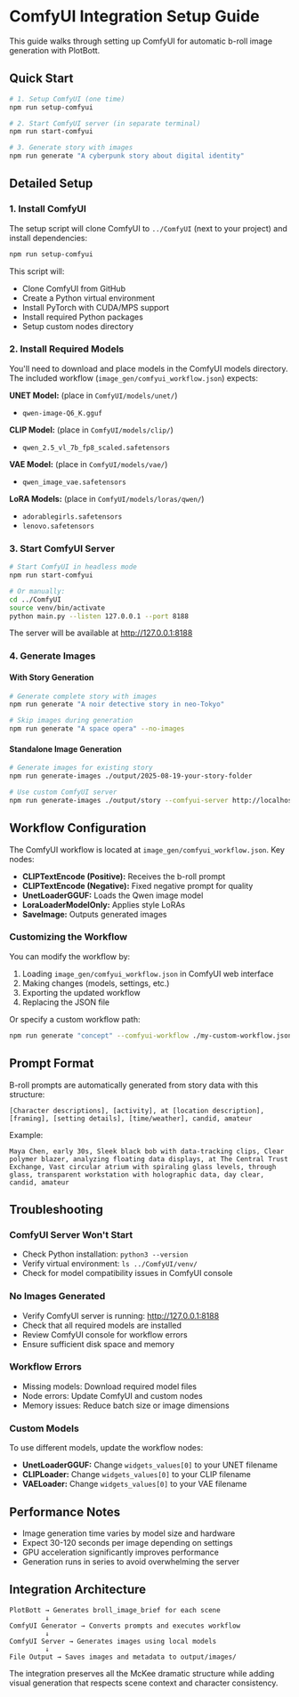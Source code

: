 # ComfyUI Integration Setup Guide

This guide walks through setting up ComfyUI for automatic b-roll image generation with PlotBott.

## Quick Start

```bash
# 1. Setup ComfyUI (one time)
npm run setup-comfyui

# 2. Start ComfyUI server (in separate terminal)
npm run start-comfyui

# 3. Generate story with images
npm run generate "A cyberpunk story about digital identity"
```

## Detailed Setup

### 1. Install ComfyUI

The setup script will clone ComfyUI to `../ComfyUI` (next to your project) and install dependencies:

```bash
npm run setup-comfyui
```

This script will:
- Clone ComfyUI from GitHub
- Create a Python virtual environment 
- Install PyTorch with CUDA/MPS support
- Install required Python packages
- Setup custom nodes directory

### 2. Install Required Models

You'll need to download and place models in the ComfyUI models directory. The included workflow (`image_gen/comfyui_workflow.json`) expects:

**UNET Model:** (place in `ComfyUI/models/unet/`)
- `qwen-image-Q6_K.gguf`

**CLIP Model:** (place in `ComfyUI/models/clip/`)  
- `qwen_2.5_vl_7b_fp8_scaled.safetensors`

**VAE Model:** (place in `ComfyUI/models/vae/`)
- `qwen_image_vae.safetensors` 

**LoRA Models:** (place in `ComfyUI/models/loras/qwen/`)
- `adorablegirls.safetensors`
- `lenovo.safetensors`

### 3. Start ComfyUI Server

```bash
# Start ComfyUI in headless mode
npm run start-comfyui

# Or manually:
cd ../ComfyUI
source venv/bin/activate  
python main.py --listen 127.0.0.1 --port 8188
```

The server will be available at http://127.0.0.1:8188

### 4. Generate Images

#### With Story Generation
```bash
# Generate complete story with images
npm run generate "A noir detective story in neo-Tokyo"

# Skip images during generation
npm run generate "A space opera" --no-images
```

#### Standalone Image Generation
```bash
# Generate images for existing story
npm run generate-images ./output/2025-08-19-your-story-folder

# Use custom ComfyUI server
npm run generate-images ./output/story --comfyui-server http://localhost:8189
```

## Workflow Configuration

The ComfyUI workflow is located at `image_gen/comfyui_workflow.json`. Key nodes:

- **CLIPTextEncode (Positive):** Receives the b-roll prompt
- **CLIPTextEncode (Negative):** Fixed negative prompt for quality
- **UnetLoaderGGUF:** Loads the Qwen image model
- **LoraLoaderModelOnly:** Applies style LoRAs
- **SaveImage:** Outputs generated images

### Customizing the Workflow

You can modify the workflow by:
1. Loading `image_gen/comfyui_workflow.json` in ComfyUI web interface
2. Making changes (models, settings, etc.)
3. Exporting the updated workflow
4. Replacing the JSON file

Or specify a custom workflow path:
```bash
npm run generate "concept" --comfyui-workflow ./my-custom-workflow.json
```

## Prompt Format

B-roll prompts are automatically generated from story data with this structure:

```
[Character descriptions], [activity], at [location description], [framing], [setting details], [time/weather], candid, amateur
```

Example:
```
Maya Chen, early 30s, Sleek black bob with data-tracking clips, Clear polymer blazer, analyzing floating data displays, at The Central Trust Exchange, Vast circular atrium with spiraling glass levels, through glass, transparent workstation with holographic data, day clear, candid, amateur
```

## Troubleshooting

### ComfyUI Server Won't Start
- Check Python installation: `python3 --version`
- Verify virtual environment: `ls ../ComfyUI/venv/`
- Check for model compatibility issues in ComfyUI console

### No Images Generated
- Verify ComfyUI server is running: http://127.0.0.1:8188
- Check that all required models are installed
- Review ComfyUI console for workflow errors
- Ensure sufficient disk space and memory

### Workflow Errors
- Missing models: Download required model files
- Node errors: Update ComfyUI and custom nodes
- Memory issues: Reduce batch size or image dimensions

### Custom Models
To use different models, update the workflow nodes:
- **UnetLoaderGGUF:** Change `widgets_values[0]` to your UNET filename
- **CLIPLoader:** Change `widgets_values[0]` to your CLIP filename  
- **VAELoader:** Change `widgets_values[0]` to your VAE filename

## Performance Notes

- Image generation time varies by model size and hardware
- Expect 30-120 seconds per image depending on settings
- GPU acceleration significantly improves performance
- Generation runs in series to avoid overwhelming the server

## Integration Architecture

```
PlotBott → Generates broll_image_brief for each scene
         ↓
ComfyUI Generator → Converts prompts and executes workflow  
         ↓
ComfyUI Server → Generates images using local models
         ↓
File Output → Saves images and metadata to output/images/
```

The integration preserves all the McKee dramatic structure while adding visual generation that respects scene context and character consistency.